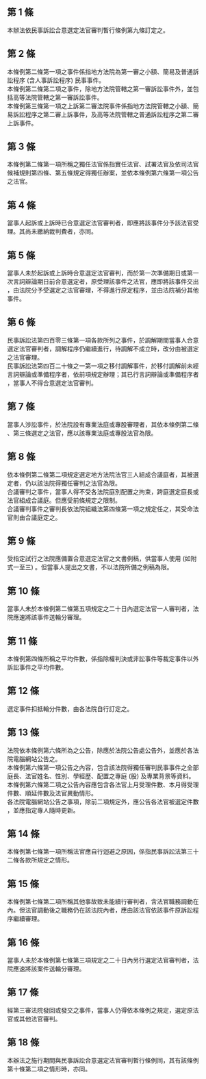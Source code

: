 第 1 條
-------
本辦法依民事訴訟合意選定法官審判暫行條例第九條訂定之。

第 2 條
-------
本條例第二條第一項之事件係指地方法院為第一審之小額、簡易及普通訴  
訟程序 (含人事訴訟程序) 民事事件。  
本條例第二條第二項之事件，除地方法院管轄之第一審訴訟事件外，並包  
括高等法院管轄之第一審訴訟事件。  
本條例第三條第一項之上訴第二審法院事件係指地方法院管轄之小額、簡  
易訴訟程序之第二審上訴事件，及高等法院管轄之普通訴訟程序之第二審  
上訴事件。

第 3 條
-------
本條例第二條第一項所稱之獨任法官係指實任法官、試署法官及依司法官  
候補規則第四條、第五條規定得獨任辦案，並依本條例第六條第一項公告  
之法官。

第 4 條
-------
當事人起訴或上訴時已合意選定法官審判者，即應將該事件分予該法官受  
理。其尚未繳納裁判費者，亦同。

第 5 條
-------
當事人未於起訴或上訴時合意選定法官審判，而於第一次準備期日或第一  
次言詞辯論期日前合意選定者，原受理該事件之法官，應即將該事件交出  
，由法院分予受選定之法官審理，不得進行原定程序，並由法院補分其他  
事件。

第 6 條
-------
民事訴訟法第四百零三條第一項各款所列之事件，於調解期間當事人合意  
選定法官審判者，調解程序仍繼續進行，待調解不成立時，改分由被選定  
之法官審理。  
民事訴訟法第四百二十條之一第一項之移付調解事件，於移付調解前未經  
言詞辯論或準備程序者，依前項規定辦理；其已行言詞辯論或準備程序者  
，當事人不得合意選定法官審判。

第 7 條
-------
當事人涉訟事件，於法院設有專業法庭或專股審理者，其依本條例第二條  
、第三條選定之法官，應以該專業法庭或專股法官為限。

第 8 條
-------
依本條例第二條第二項規定選定地方法院法官三人組成合議庭者，其被選  
定者，仍以該法院得獨任審判之法官為限。  
合議審判之事件，當事人得不受各法院庭別配置之拘束，跨庭選定庭長或  
法官組成合議庭。但應受前條規定之限制。  
合議審判事件之審判長依法院組織法第四條第一項之規定任之，其受命法  
官則由合議庭定之。

第 9 條
-------
受指定試行之法院應備置合意選定法官之文書例稿，供當事人使用 (如附  
式一至三) 。但當事人提出之文書，不以法院所備之例稿為限。

第 10 條
--------
當事人未於本條例第二條第五項規定之二十日內選定法官一人審判者，法  
院應速將該事件送輪分審理。

第 11 條
--------
本條例第四條所稱之平均件數，係指除權判決或非訟事件等裁定事件以外  
訴訟事件之平均件數。

第 12 條
--------
選定事件扣抵輪分件數，由各法院自行訂定之。

第 13 條
--------
法院依本條例第六條所為之公告，除應於法院公告處公告外，並應於各法  
院電腦網站公告之。  
本條例第六條第一項公告之內容，包含該法院得獨任審判民事事件之全部  
庭長、法官姓名、性別、學經歷、配置之專庭 (股) 及專業背景等資料。  
本條例第六條第二項之公告內容應包含各法官上月受理件數、本月得受理  
件數、順延件數及法官異動情形。  
各法院電腦網站公告之事項，除前二項規定外，應公告各法官被選定件數  
，並應指定專人隨時更新。

第 14 條
--------
本條例第七條第一項所稱法官應自行迴避之原因，係指民事訴訟法第三十  
二條各款所規定之情形。

第 15 條
--------
本條例第七條第二項所稱其他事故致未能續行審判者，含法官職務調動在  
內。但法官調動後之職務仍在該法院內者，應由該法官依該事件原訴訟程  
序繼續審理。

第 16 條
--------
當事人未於本條例第七條第三項規定之二十日內另行選定法官審判者，法  
院應速將該案件送輪分審理。

第 17 條
--------
經第三審法院發回或發交之事件，當事人仍得依本條例之規定，選定原法  
官或其他法官審判。

第 18 條
--------
本辦法之施行期間與民事訴訟合意選定法官審判暫行條例同，其有該條例  
第十條第二項之情形時，亦同。


